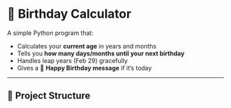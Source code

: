 # 🎂 Birthday Calculator

A simple Python program that:  
- Calculates your **current age** in years and months  
- Tells you **how many days/months until your next birthday**  
- Handles leap years (Feb 29) gracefully  
- Gives a 🎉 **Happy Birthday message** if it’s today  

---

## 📂 Project Structure
